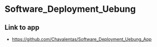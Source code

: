 # Software_Deployment_Uebung

## Link to app 
* https://github.com/Chavalentas/Software_Deployment_Uebung_App